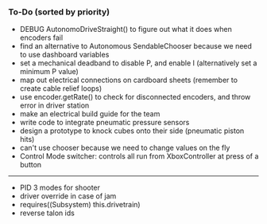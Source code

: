 ### To-Do (sorted by priority)

- DEBUG AutonomoDriveStraight() to figure out what it does when encoders fail
- find an alternative to Autonomous SendableChooser because we need to use dashboard variables
- set a mechanical deadband to disable P, and enable I (alternatively set a minimum P value)
- map out electrical connections on cardboard sheets (remember to create cable relief loops)
- use encoder.getRate() to check for disconnected encoders, and throw error in driver station
- make an electrical build guide for the team
- write code to integrate pneumatic pressure sensors
- design a prototype to knock cubes onto their side (pneumatic piston hits)
- can't use chooser because we need to change values on the fly
- Control Mode switcher: controls all run from XboxController at press of a button

---

- PID 3 modes for shooter
- driver override in case of jam
- requires((Subsystem) this.drivetrain)
- reverse talon ids